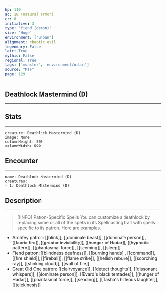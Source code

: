 ```yaml
---
hp: 110
ac: 18 (natural armor)
cr: 8
initiative: 3
type: 'fiend (demon)'    
size: 'Huge'
environment: ['urban']
alignment: chaotic evil
legendary: False
lair: True
mythic: False
regional: True
tags: ['monster', 'environment/urban']
source: "MTF"
page: 129
---
```


## Deathlock Mastermind (D)
---



## Stats
---

```statblock
creature: Deathlock Mastermind (D)
image: None
columnHeight: 500
columnWidth: 500
```

## Encounter
---

```encounter-table
name: Deathlock Mastermind (D)
creatures:
- 1: Deathlock Mastermind (D)
```

## Description
---


> [!INFO] Patron-Specific Spells
>You can customize a deathlock by replacing some or all of the spells in its Spellcasting trait with spells specific to its patron. Here are examples.
- Archfey patron: [[blink]], [[dominate beast]], [[dominate person]], [[faerie fire]], [[greater invisibility]], [[hunger of Hadar]], [[hypnotic pattern]], [[phantasmal force]], [[seeming]], [[sleep]]
- Fiend patron: [[blindness deafness]], [[burning hands]], [[command]], [[fire shield]], [[fireball]], [[flame strike]], [[hellish rebuke]], [[scorching ray]], [[stinking cloud]], [[wall of fire]]
- Great Old One patron: [[clairvoyance]], [[detect thoughts]], [[dissonant whispers]], [[dominate person]], [[Evard's black tentacles]], [[hunger of Hadar]], [[phantasmal force]], [[sending]], [[Tasha's hideous laughter]], [[telekinesis]]





